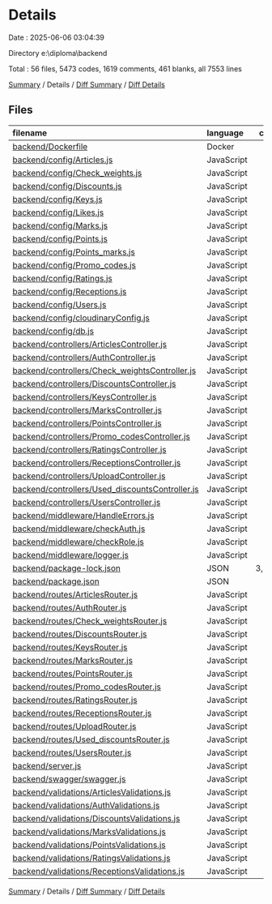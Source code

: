 # Details

Date : 2025-06-06 03:04:39

Directory e:\\diploma\\backend

Total : 56 files,  5473 codes, 1619 comments, 461 blanks, all 7553 lines

[Summary](results.md) / Details / [Diff Summary](diff.md) / [Diff Details](diff-details.md)

## Files
| filename | language | code | comment | blank | total |
| :--- | :--- | ---: | ---: | ---: | ---: |
| [backend/Dockerfile](/backend/Dockerfile) | Docker | 8 | 8 | 7 | 23 |
| [backend/config/Articles.js](/backend/config/Articles.js) | JavaScript | 19 | 0 | 2 | 21 |
| [backend/config/Check\_weights.js](/backend/config/Check_weights.js) | JavaScript | 22 | 0 | 6 | 28 |
| [backend/config/Discounts.js](/backend/config/Discounts.js) | JavaScript | 13 | 0 | 4 | 17 |
| [backend/config/Keys.js](/backend/config/Keys.js) | JavaScript | 11 | 0 | 4 | 15 |
| [backend/config/Likes.js](/backend/config/Likes.js) | JavaScript | 22 | 0 | 6 | 28 |
| [backend/config/Marks.js](/backend/config/Marks.js) | JavaScript | 14 | 0 | 4 | 18 |
| [backend/config/Points.js](/backend/config/Points.js) | JavaScript | 22 | 0 | 6 | 28 |
| [backend/config/Points\_marks.js](/backend/config/Points_marks.js) | JavaScript | 18 | 0 | 6 | 24 |
| [backend/config/Promo\_codes.js](/backend/config/Promo_codes.js) | JavaScript | 20 | 0 | 6 | 26 |
| [backend/config/Ratings.js](/backend/config/Ratings.js) | JavaScript | 20 | 0 | 6 | 26 |
| [backend/config/Receptions.js](/backend/config/Receptions.js) | JavaScript | 29 | 0 | 10 | 39 |
| [backend/config/Users.js](/backend/config/Users.js) | JavaScript | 17 | 0 | 4 | 21 |
| [backend/config/cloudinaryConfig.js](/backend/config/cloudinaryConfig.js) | JavaScript | 7 | 1 | 3 | 11 |
| [backend/config/db.js](/backend/config/db.js) | JavaScript | 41 | 3 | 5 | 49 |
| [backend/controllers/ArticlesController.js](/backend/controllers/ArticlesController.js) | JavaScript | 260 | 23 | 11 | 294 |
| [backend/controllers/AuthController.js](/backend/controllers/AuthController.js) | JavaScript | 239 | 19 | 30 | 288 |
| [backend/controllers/Check\_weightsController.js](/backend/controllers/Check_weightsController.js) | JavaScript | 114 | 8 | 18 | 140 |
| [backend/controllers/DiscountsController.js](/backend/controllers/DiscountsController.js) | JavaScript | 218 | 16 | 36 | 270 |
| [backend/controllers/KeysController.js](/backend/controllers/KeysController.js) | JavaScript | 37 | 3 | 8 | 48 |
| [backend/controllers/MarksController.js](/backend/controllers/MarksController.js) | JavaScript | 115 | 4 | 13 | 132 |
| [backend/controllers/PointsController.js](/backend/controllers/PointsController.js) | JavaScript | 255 | 16 | 36 | 307 |
| [backend/controllers/Promo\_codesController.js](/backend/controllers/Promo_codesController.js) | JavaScript | 51 | 0 | 6 | 57 |
| [backend/controllers/RatingsController.js](/backend/controllers/RatingsController.js) | JavaScript | 120 | 32 | 15 | 167 |
| [backend/controllers/ReceptionsController.js](/backend/controllers/ReceptionsController.js) | JavaScript | 107 | 15 | 23 | 145 |
| [backend/controllers/UploadController.js](/backend/controllers/UploadController.js) | JavaScript | 16 | 0 | 3 | 19 |
| [backend/controllers/Used\_discountsController.js](/backend/controllers/Used_discountsController.js) | JavaScript | 5 | 91 | 4 | 100 |
| [backend/controllers/UsersController.js](/backend/controllers/UsersController.js) | JavaScript | 103 | 3 | 18 | 124 |
| [backend/middleware/HandleErrors.js](/backend/middleware/HandleErrors.js) | JavaScript | 9 | 0 | 1 | 10 |
| [backend/middleware/checkAuth.js](/backend/middleware/checkAuth.js) | JavaScript | 22 | 20 | 4 | 46 |
| [backend/middleware/checkRole.js](/backend/middleware/checkRole.js) | JavaScript | 28 | 0 | 1 | 29 |
| [backend/middleware/logger.js](/backend/middleware/logger.js) | JavaScript | 28 | 0 | 4 | 32 |
| [backend/package-lock.json](/backend/package-lock.json) | JSON | 3,054 | 0 | 1 | 3,055 |
| [backend/package.json](/backend/package.json) | JSON | 38 | 0 | 1 | 39 |
| [backend/routes/ArticlesRouter.js](/backend/routes/ArticlesRouter.js) | JavaScript | 14 | 167 | 11 | 192 |
| [backend/routes/AuthRouter.js](/backend/routes/AuthRouter.js) | JavaScript | 13 | 213 | 9 | 235 |
| [backend/routes/Check\_weightsRouter.js](/backend/routes/Check_weightsRouter.js) | JavaScript | 11 | 128 | 7 | 146 |
| [backend/routes/DiscountsRouter.js](/backend/routes/DiscountsRouter.js) | JavaScript | 16 | 207 | 12 | 235 |
| [backend/routes/KeysRouter.js](/backend/routes/KeysRouter.js) | JavaScript | 8 | 41 | 5 | 54 |
| [backend/routes/MarksRouter.js](/backend/routes/MarksRouter.js) | JavaScript | 13 | 141 | 10 | 164 |
| [backend/routes/PointsRouter.js](/backend/routes/PointsRouter.js) | JavaScript | 15 | 208 | 12 | 235 |
| [backend/routes/Promo\_codesRouter.js](/backend/routes/Promo_codesRouter.js) | JavaScript | 7 | 47 | 7 | 61 |
| [backend/routes/RatingsRouter.js](/backend/routes/RatingsRouter.js) | JavaScript | 10 | 97 | 8 | 115 |
| [backend/routes/ReceptionsRouter.js](/backend/routes/ReceptionsRouter.js) | JavaScript | 6 | 28 | 7 | 41 |
| [backend/routes/UploadRouter.js](/backend/routes/UploadRouter.js) | JavaScript | 5 | 1 | 3 | 9 |
| [backend/routes/Used\_discountsRouter.js](/backend/routes/Used_discountsRouter.js) | JavaScript | 6 | 2 | 3 | 11 |
| [backend/routes/UsersRouter.js](/backend/routes/UsersRouter.js) | JavaScript | 11 | 67 | 8 | 86 |
| [backend/server.js](/backend/server.js) | JavaScript | 108 | 3 | 23 | 134 |
| [backend/swagger/swagger.js](/backend/swagger/swagger.js) | JavaScript | 52 | 0 | 4 | 56 |
| [backend/validations/ArticlesValidations.js](/backend/validations/ArticlesValidations.js) | JavaScript | 10 | 2 | 2 | 14 |
| [backend/validations/AuthValidations.js](/backend/validations/AuthValidations.js) | JavaScript | 14 | 0 | 3 | 17 |
| [backend/validations/DiscountsValidations.js](/backend/validations/DiscountsValidations.js) | JavaScript | 6 | 4 | 2 | 12 |
| [backend/validations/MarksValidations.js](/backend/validations/MarksValidations.js) | JavaScript | 20 | 0 | 6 | 26 |
| [backend/validations/PointsValidations.js](/backend/validations/PointsValidations.js) | JavaScript | 16 | 0 | 4 | 20 |
| [backend/validations/RatingsValidations.js](/backend/validations/RatingsValidations.js) | JavaScript | 5 | 0 | 1 | 6 |
| [backend/validations/ReceptionsValidations.js](/backend/validations/ReceptionsValidations.js) | JavaScript | 5 | 1 | 2 | 8 |

[Summary](results.md) / Details / [Diff Summary](diff.md) / [Diff Details](diff-details.md)